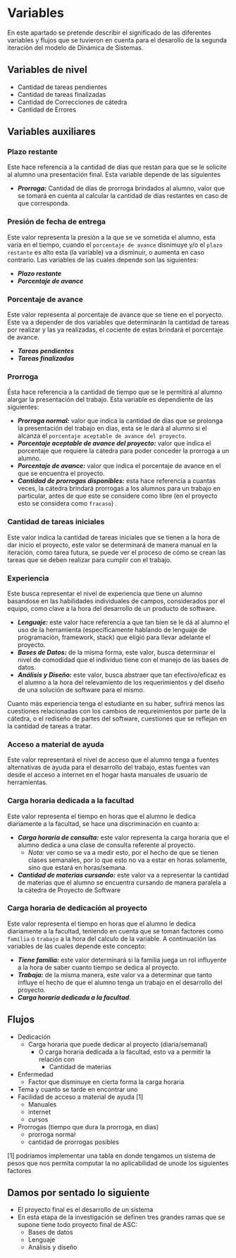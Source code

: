 # Variables
En este apartado se pretende describir el significado de las diferentes
variables y flujos que se tuvieron en cuenta para el desarollo de la segunda
iteración del modelo de Dinámica de Sistemas. 

## Variables de nivel
- Cantidad de tareas pendientes
- Cantidad de tareas finalizadas
- Cantidad de Correcciones de cátedra
- Cantidad de Errores

## Variables auxiliares

### Plazo restante
 Este hace referencia a la cantidad de días que restan para que se le solicite
 al alumno una presentación final. Esta variable depende de las siguientes
- **_Prorroga:_** Cantidad de días de prorroga brindados al alumno, valor que se
  tomará en cuenta al calcular la cantidad de días restantes en caso de que
  corresponda.

### Presión de fecha de entrega
Este valor representa la presión a la que se ve sometida el alumno, esta varía
en el tiempo, cuando el `porcentaje de avance` disnimuye y/o el `plazo restante`
es alto esta (la variable) va a disminuir, o aumenta en caso contrario. Las
variables de las cuales depende son las siguientes:
- **_Plazo restante_**
- **_Porcentaje de avance_**

### Porcentaje de avance
Este valor representa al porcentaje de avance que se tiene en el poryecto. Este
va a depender de dos variables que determinarán la cantidad de tareas por
realizar y las ya realizadas, el cociente de estas brindará el porcentaje de
avance.
- **_Tareas pendientes_**
- **_Tareas finalizadas_**

### Prorroga
Ésta hace referencia a la cantidad de tiempo que se le permitirá al alumno
alargar la presentación del trabajo. Esta variable es dependiente de las
siguientes:
- **_Prorroga normal:_** valor que indica la cantidad de días que se prolonga la
  presentación del trabajo en días, esta se le dará al alumno si el alcanza el
  `porcentaje aceptable de avance del proyecto`.
- **_Porcentaje aceptable de avance del proyecto:_** valor que indica el
  porcentaje que requiere la cátedra para poder conceder la prorroga a un
  alumno.
- **_Porcentaje de avance:_** valor que indica el porcentaje de avance en el que
  se encuentra el proyecto.
- **_Cantidad de prorrogas disponibles:_** esta hace referencia a cuantas veces,
  la cátedra brindará prorrogas a los alumnos para un trabajo en particular,
  antes de que este se considere como libre (en el proyecto esto se considera
  como `fracaso`) .

### Cantidad de tareas iniciales
Este valor indica la cantidad de tareas iniciales que se tienen a la hora de dar
inicio el proyecto, este valor se determinará de manera manual en la iteración,
como tarea futura, se puede ver el proceso de cómo se crean las tareas que se
deben realizar para cumplir con el trabajo.

### Experiencia
Este busca representar el nivel de experiencia que tiene un alumno basandose en
las habilidades individuales de campos, considerados por el equipo, como clave a
la hora del desarrollo de un producto de software.
- **_Lenguaje:_** este valor hace referencia a que tan bien se le dá al alumno
  el uso de la herramienta (específicamente hablando de lenguaje de
  programación, framework, stack) que eligió para llevar adelante el proyecto.
- **_Bases de Datos:_** de la misma forma, este valor, busca determinar el nivel
  de comodidad que el individuo tiene con el manejo de las bases de datos.
- **_Análisis y Diseño:_** este valor, busca abstraer que tan efectivo/eficaz es
  el alumno a la hora del relevamiento de los requerimientos y del diseño de una
  solución de software para el mismo.

Cuanto más experiencia tenga el estudiante en su haber, sufrirá menos las
cuestiones relacionadas con los cambios de requreimientos por parte de la
cátedra, o el rediseño de partes del software, cuestiones que se reflejan en la
cantidad de tareas a tratar.

### Acceso a material de ayuda
Este valor representará el nivel de acceso que el alumno tenga a fuentes
alternativas de ayuda para el desarrollo del trabajo, estas fuentes van desde el
acceso a internet en el hogar hasta manuales de usuario de herramientas.

### Carga horaria dedicada a la facultad
Este valor representa el tiempo en horas que el alumno le dedica diariamente a
la facultad, se hace una discriminación en cuanto a:
- **_Carga horaria de consulta:_** este valor representa la carga horaria que el
  alumno dedica a una clase de consulta referente al proyecto.
  - _Nota:_ ver como se va a medir esto, por el hecho de que se tienen clases
    semanales, por lo que esto no va a estar en horas solamente, sino que estará
    en horas/semana.
- **_Cantidad de materias cursando:_** este valor va a representar la cantidad
  de materias que el alumno se encuentra cursando de manera paralela a la
  cátedra de Proyecto de Software

### Carga horaria de dedicación al proyecto
Este valor representa el tiempo en horas que el alumno le dedica diariamente a
la facultad, teniendo en cuenta que se toman factores como `familia` o `trabajo`
a la hora del calculo de la variable. A continuación las variables de las cuales
depende este concepto:
- **_Tiene familia:_** este valor determinará si la familia juega un rol
  influyente a la hora de saber cuanto tiempo se dedica al proyecto.
- **_Trabaja:_** de la misma manera, este valor va a determinar que tanto
  influye el hecho de que el alumno tenga un trabajo en el desarrollo del
  proyecto.
- **_Carga horaria dedicada a la facultad_**.

## Flujos

- Dedicación
  - Carga horaria que puede dedicar al proyecto (diaria/semanal)
    - O carga horaria dedicada a la facultad, esto va a permitir la relación
    con
      - Cantidad de materias
- Enfermedad
  - Factor que disminuye en cierta forma la carga horaria
- Tema y cuanto se tarde en encontrar uno
- Facilidad de acceso a material de ayuda [1]
  - Manuales
  - internet
  - cursos
- Prorrogas (tiempo que dura la prorroga, en dias)
  - prorroga normal
  - cantidad de prorrogas posibles


[1] podríamos implementar una tabla en donde tengamos un sistema de
pesos que nos permita computar la no aplicabilidad de unode los siguientes
factores 

Damos por sentado lo siguiente
------------------------------

- El proyecto final es el desarrollo de un sistema
- En esta etapa de la investigación se definen tres grandes ramas que se
supone tiene todo proyecto final de ASC:
  - Bases de datos
  - Lenguaje
  - Análisis y diseño 